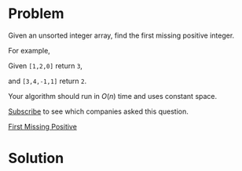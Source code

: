 
# Problem

Given an unsorted integer array, find the first missing positive integer.

For example,

Given `[1,2,0]` return `3`,

and `[3,4,-1,1]` return `2`.

Your algorithm should run in _O_(_n_) time and uses constant space.

[Subscribe](/subscribe/) to see which companies asked this question.



[First Missing Positive](https://leetcode.com/problems/first-missing-positive)

# Solution



